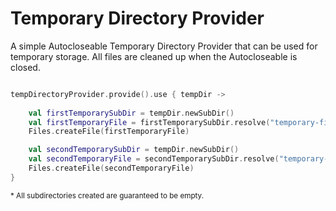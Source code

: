 # Temporary Directory Provider

A simple Autocloseable Temporary Directory Provider that can be used for temporary storage. All files are cleaned up 
when the Autocloseable is closed.

```kotlin

tempDirectoryProvider.provide().use { tempDir ->
    
    val firstTemporarySubDir = tempDir.newSubDir()
    val firstTemporaryFile = firstTemporarySubDir.resolve("temporary-file.txt")
    Files.createFile(firstTemporaryFile)

    val secondTemporarySubDir = tempDir.newSubDir()
    val secondTemporaryFile = secondTemporarySubDir.resolve("temporary-file.txt")
    Files.createFile(secondTemporaryFile)
}
```

<sub>* All subdirectories created are guaranteed to be empty.<sub>
